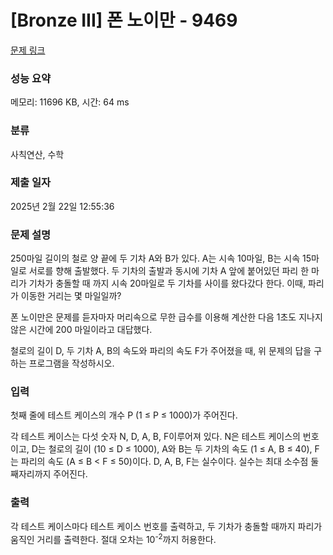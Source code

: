 # [Bronze III] 폰 노이만 - 9469 

[문제 링크](https://www.acmicpc.net/problem/9469) 

### 성능 요약

메모리: 11696 KB, 시간: 64 ms

### 분류

사칙연산, 수학

### 제출 일자

2025년 2월 22일 12:55:36

### 문제 설명

<p>250마일 길이의 철로 양 끝에 두 기차 A와 B가 있다. A는 시속 10마일, B는 시속 15마일로 서로를 향해 출발했다. 두 기차의 출발과 동시에 기차 A 앞에 붙어있던 파리 한 마리가 기차가 충돌할 때 까지 시속 20마일로 두 기차를 사이를 왔다갔다 한다. 이때, 파리가 이동한 거리는 몇 마일일까?</p>

<p>폰 노이만은 문제를 듣자마자 머리속으로 무한 급수를 이용해 계산한 다음 1초도 지나지 않은 시간에 200 마일이라고 대답했다. </p>

<p>철로의 길이 D, 두 기차 A, B의 속도와 파리의 속도 F가 주어졌을 때, 위 문제의 답을 구하는 프로그램을 작성하시오.</p>

### 입력 

 <p>첫째 줄에 테스트 케이스의 개수 P (1 ≤ P ≤ 1000)가 주어진다.</p>

<p>각 테스트 케이스는 다섯 숫자 N, D, A, B, F이루어져 있다. N은 테스트 케이스의 번호이고, D는 철로의 길이 (10 ≤ D ≤ 1000), A와 B는 두 기차의 속도 (1 ≤ A, B ≤ 40), F는 파리의 속도 (A ≤ B < F ≤ 50)이다. D, A, B, F는 실수이다. 실수는 최대 소수점 둘째자리까지 주어진다.</p>

### 출력 

 <p>각 테스트 케이스마다 테스트 케이스 번호를 출력하고, 두 기차가 충돌할 때까지 파리가 움직인 거리를 출력한다. 절대 오차는 10<sup>-2</sup>까지 허용한다.</p>

